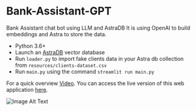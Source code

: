 # Bank-Assistant-GPT
Bank Assistant chat bot using LLM and AstraDB
It is using OpenAI to build embeddings and Astra to store the data.

- Python 3.6+
- Launch an [AstraDB](https://astra.datastax.com/) vector database
- Run `loader.py` to import fake clients data in your Astra db collection from `resources/clients-dataset.csv`
- Run `main.py` using the command `streamlit run main.py`

For a quick overview [Video](https://drive.google.com/file/d/14nUHl-4oPGE/view?usping). You can access the live version of this web application [here](https://BankAssistantchatbot.azurewebsites.net). 

![Image Alt Text](https://github.com/ThaminduBluechiptechAsia/Chatbot_cohere_LLM/blob/main/Screent%20(389).png)